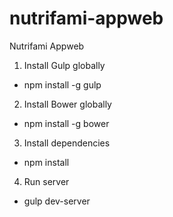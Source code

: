 # nutrifami-appweb
Nutrifami Appweb 

1. Install Gulp globally
- npm install -g gulp

2. Install Bower globally
- npm install -g bower

3. Install dependencies
- npm install

4. Run server
- gulp dev-server